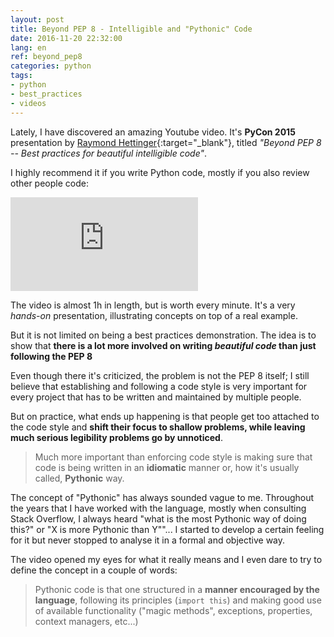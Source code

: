 ```yaml
---
layout: post
title: Beyond PEP 8 - Intelligible and "Pythonic" Code
date: 2016-11-20 22:32:00
lang: en
ref: beyond_pep8
categories: python
tags:
- python
- best_practices
- videos
---
```


Lately, I have discovered an amazing Youtube video. It's **PyCon 2015**
presentation by [Raymond Hettinger][rh_twitter]{:target="_blank"}, titled
*"Beyond PEP 8 -- Best practices for beautiful intelligible code"*.

I highly recommend it if you write Python code, mostly if you also review other
people code:

<div class="video-container">
<iframe src="https://www.youtube.com/embed/wf-BqAjZb8M" frameborder="0" allowfullscreen></iframe>
</div>

The video is almost 1h in length, but is worth every minute. It's a very
*hands-on* presentation, illustrating concepts on top of a real example.

But it is not limited on being a best practices demonstration. The idea is to
show that **there is a lot more involved on writing *beautiful code* than just
following the PEP 8**

Even though there it's criticized, the problem is not the PEP 8 itself; I still
believe that establishing and following a code style is very important for
every project that has to be written and maintained by multiple people.

But on practice, what ends up happening is that people get too attached to the
code style and **shift their focus to shallow problems, while leaving much
serious legibility problems go by unnoticed**.

> Much more important than enforcing code style is making sure that code is
> being written in an **idiomatic** manner or, how it's usually called,
> **Pythonic** way.

The concept of "Pythonic" has always sounded vague to me. Throughout the years
that I have worked with the language, mostly when consulting Stack Overflow, I
always heard "what is the most Pythonic way of doing this?" or "X is more
Pythonic than Y""... I started to develop a certain feeling for it but never
stopped to analyse it in a formal and objective way.

The video opened my eyes for what it really means and I even dare to try to
define the concept in a couple of words:

> Pythonic code is that one structured in a **manner encouraged by the
> language**, following its principles (`import this`) and making good use of
> available functionality ("magic methods", exceptions, properties, context
> managers, etc...)

[rh_twitter]: https://twitter.com/raymondh
